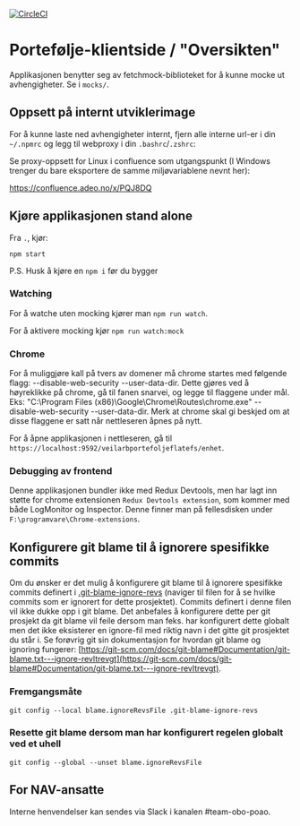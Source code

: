 [![CircleCI](https://circleci.com/gh/navikt/veilarbportefoljeflatefs.svg?style=svg)](https://circleci.com/gh/navikt/veilarbportefoljeflatefs)

# Portefølje-klientside / "Oversikten"

Applikasjonen benytter seg av fetchmock-biblioteket for å kunne mocke ut avhengigheter. Se i `mocks/`.

## Oppsett på internt utviklerimage

For å kunne laste ned avhengigheter internt, fjern alle interne url-er i din `~/.npmrc` og legg til webproxy i din `.bashrc`/`.zshrc`:

Se proxy-oppsett for Linux i confluence som utgangspunkt (I Windows trenger du bare eksportere de samme miljøvariablene nevnt her):

https://confluence.adeo.no/x/PQJ8DQ

## Kjøre applikasjonen stand alone

Fra `.`, kjør:

```
npm start
```

P.S. Husk å kjøre en `npm i` før du bygger

### Watching

For å watche uten mocking kjører man `npm run watch`.

For å aktivere mocking kjør `npm run watch:mock`

### Chrome

For å muliggjøre kall på tvers av domener må chrome startes med følgende flagg: --disable-web-security --user-data-dir. Dette gjøres ved å høyreklikke på chrome, gå til fanen snarvei, og legge til flaggene under mål. Eks: "C:\Program Files (x86)\Google\Chrome\Routes\chrome.exe" --disable-web-security --user-data-dir. Merk at chrome skal gi beskjed om at disse flaggene er satt når nettleseren åpnes på nytt.

For å åpne applikasjonen i nettleseren, gå til `https://localhost:9592/veilarbportefoljeflatefs/enhet`.

### Debugging av frontend

Denne applikasjonen bundler ikke med Redux Devtools, men har lagt inn støtte for chrome extensionen
`Redux Devtools extension`, som kommer med både LogMonitor og Inspector. Denne finner man på fellesdisken
under `F:\programvare\Chrome-extensions`.

## Konfigurere git blame til å ignorere spesifikke commits

Om du ønsker er det mulig å konfigurere git blame til å ignorere spesifikke commits definert i [.git-blame-ignore-revs](.git-blame-ignore-revs) (naviger til filen for å se hvilke commits som er ignorert for dette prosjektet).
Commits definert i denne filen vil ikke dukke opp i git blame. Det anbefales å konfigurere dette per git prosjekt da git blame vil feile dersom man feks. har konfigurert dette globalt men det ikke eksisterer en
ignore-fil med riktig navn i det gitte git prosjektet du står i. Se forøvrig git sin dokumentasjon for hvordan git blame og ignoring fungerer: [https://git-scm.com/docs/git-blame#Documentation/git-blame.txt---ignore-revltrevgt](https://git-scm.com/docs/git-blame#Documentation/git-blame.txt---ignore-revltrevgt).

### Fremgangsmåte

`git config --local blame.ignoreRevsFile .git-blame-ignore-revs`

### Resette git blame dersom man har konfigurert regelen globalt ved et uhell

`git config --global --unset blame.ignoreRevsFile`

## For NAV-ansatte

Interne henvendelser kan sendes via Slack i kanalen #team-obo-poao.
